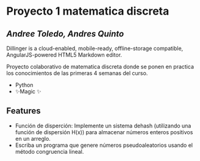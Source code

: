 # Proyecto 1 matematica discreta
## _Andree Toledo, Andres Quinto_

Dillinger is a cloud-enabled, mobile-ready, offline-storage compatible,
AngularJS-powered HTML5 Markdown editor.

Proyecto colaborativo de matematica discreta donde se ponen en practica los conocimientos de las primeras 4 semanas del curso.

- Python
- ✨Magic ✨

## Features

- Función de disperción: Implemente  un  sistema  dehash (utilizando  una función  de  dispersión H(x))  para  almacenar números enteros positivos en un arreglo.
- Escriba un programa que genere números pseudoaleatorios usando el método congruencia lineal.
